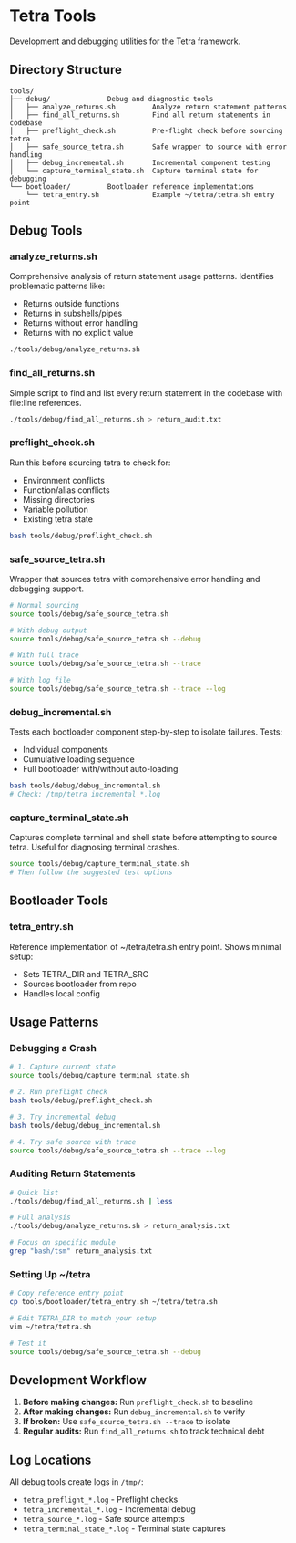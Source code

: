 # Tetra Tools

Development and debugging utilities for the Tetra framework.

## Directory Structure

```
tools/
├── debug/              Debug and diagnostic tools
│   ├── analyze_returns.sh         Analyze return statement patterns
│   ├── find_all_returns.sh        Find all return statements in codebase
│   ├── preflight_check.sh         Pre-flight check before sourcing tetra
│   ├── safe_source_tetra.sh       Safe wrapper to source with error handling
│   ├── debug_incremental.sh       Incremental component testing
│   └── capture_terminal_state.sh  Capture terminal state for debugging
└── bootloader/         Bootloader reference implementations
    └── tetra_entry.sh             Example ~/tetra/tetra.sh entry point
```

## Debug Tools

### analyze_returns.sh
Comprehensive analysis of return statement usage patterns. Identifies problematic patterns like:
- Returns outside functions
- Returns in subshells/pipes
- Returns without error handling
- Returns with no explicit value

```bash
./tools/debug/analyze_returns.sh
```

### find_all_returns.sh
Simple script to find and list every return statement in the codebase with file:line references.

```bash
./tools/debug/find_all_returns.sh > return_audit.txt
```

### preflight_check.sh
Run this before sourcing tetra to check for:
- Environment conflicts
- Function/alias conflicts
- Missing directories
- Variable pollution
- Existing tetra state

```bash
bash tools/debug/preflight_check.sh
```

### safe_source_tetra.sh
Wrapper that sources tetra with comprehensive error handling and debugging support.

```bash
# Normal sourcing
source tools/debug/safe_source_tetra.sh

# With debug output
source tools/debug/safe_source_tetra.sh --debug

# With full trace
source tools/debug/safe_source_tetra.sh --trace

# With log file
source tools/debug/safe_source_tetra.sh --trace --log
```

### debug_incremental.sh
Tests each bootloader component step-by-step to isolate failures. Tests:
- Individual components
- Cumulative loading sequence
- Full bootloader with/without auto-loading

```bash
bash tools/debug/debug_incremental.sh
# Check: /tmp/tetra_incremental_*.log
```

### capture_terminal_state.sh
Captures complete terminal and shell state before attempting to source tetra. Useful for diagnosing terminal crashes.

```bash
source tools/debug/capture_terminal_state.sh
# Then follow the suggested test options
```

## Bootloader Tools

### tetra_entry.sh
Reference implementation of ~/tetra/tetra.sh entry point. Shows minimal setup:
- Sets TETRA_DIR and TETRA_SRC
- Sources bootloader from repo
- Handles local config

## Usage Patterns

### Debugging a Crash
```bash
# 1. Capture current state
source tools/debug/capture_terminal_state.sh

# 2. Run preflight check
bash tools/debug/preflight_check.sh

# 3. Try incremental debug
bash tools/debug/debug_incremental.sh

# 4. Try safe source with trace
source tools/debug/safe_source_tetra.sh --trace --log
```

### Auditing Return Statements
```bash
# Quick list
./tools/debug/find_all_returns.sh | less

# Full analysis
./tools/debug/analyze_returns.sh > return_analysis.txt

# Focus on specific module
grep "bash/tsm" return_analysis.txt
```

### Setting Up ~/tetra
```bash
# Copy reference entry point
cp tools/bootloader/tetra_entry.sh ~/tetra/tetra.sh

# Edit TETRA_DIR to match your setup
vim ~/tetra/tetra.sh

# Test it
source tools/debug/safe_source_tetra.sh --debug
```

## Development Workflow

1. **Before making changes:** Run `preflight_check.sh` to baseline
2. **After making changes:** Run `debug_incremental.sh` to verify
3. **If broken:** Use `safe_source_tetra.sh --trace` to isolate
4. **Regular audits:** Run `find_all_returns.sh` to track technical debt

## Log Locations

All debug tools create logs in `/tmp/`:
- `tetra_preflight_*.log` - Preflight checks
- `tetra_incremental_*.log` - Incremental debug
- `tetra_source_*.log` - Safe source attempts
- `tetra_terminal_state_*.log` - Terminal state captures
